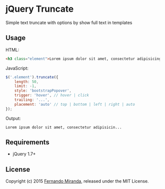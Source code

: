 # jQuery Truncate

Simple text truncate with options by show full text in templates

## Usage

HTML:

```HTML
<h3 class="element">Lorem ipsum dolor sit amet, consectetur adipisicing elit, sed do eiusmod tempor incididunt ut labore et dolore magna aliqua. Ut enim ad minim veniam, quis nostrud exercitation ullamco laboris nisi ut aliquip ex ea commodo consequat. Duis aute irure dolor in reprehenderit in voluptate velit esse cillum dolore eu fugiat nulla pariatur.</h3>
```

JavaScript:

```JavaScript
$('.element').truncate({
	length: 50,
    limit: -1,
    style: 'bootstrapPopover',
    trigger: 'hover', // hover | click
    trailing: '...',
    placement: 'auto' // top | bottom | left | right | auto
});
```

Output:
```
Lorem ipsum dolor sit amet, consectetur adipisicin...
```

## Requirements
* jQuery 1.7+

## License
Copyright (c) 2015 [Fernando Miranda](fernando@projeteweb.com.br), released under the MIT License.